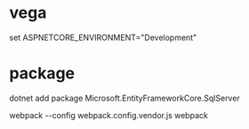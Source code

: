 # vega
set ASPNETCORE_ENVIRONMENT="Development"

# package
dotnet add package Microsoft.EntityFrameworkCore.SqlServer

webpack --config webpack.config.vendor.js
webpack